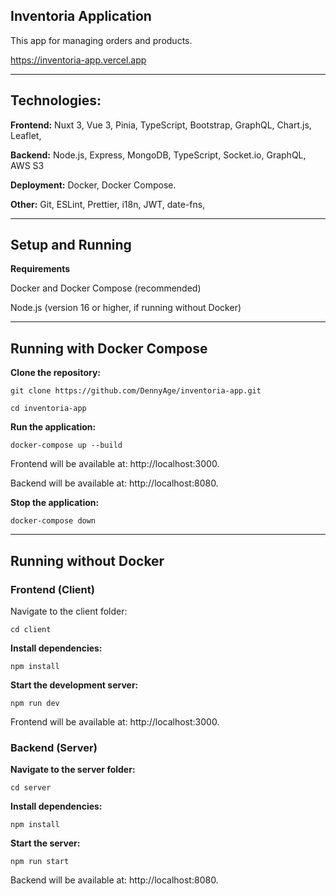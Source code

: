 Inventoria Application
----
This app for managing orders and products.

https://inventoria-app.vercel.app

----------

Technologies:
-

**Frontend:** Nuxt 3, Vue 3, Pinia, TypeScript, Bootstrap, GraphQL, Chart.js, Leaflet, 

**Backend:** Node.js, Express, MongoDB, TypeScript,  Socket.io, GraphQL, AWS S3

**Deployment:** Docker, Docker Compose.

**Other:** Git, ESLint, Prettier, i18n, JWT, date-fns,

------------
Setup and Running
-
**Requirements**

Docker and Docker Compose (recommended)

Node.js (version 16 or higher, if running without Docker)


----------
**Running with Docker Compose**
-

**Clone the repository:**

`git clone https://github.com/DennyAge/inventoria-app.git`

`cd inventoria-app`

**Run the application:**

`docker-compose up --build`

Frontend will be available at: http://localhost:3000.

Backend will be available at: http://localhost:8080.

**Stop the application:**

`docker-compose down`

---------
Running without Docker
-

### **Frontend (Client)**

Navigate to the client folder:

`cd client`

**Install dependencies:**

`npm install `

**Start the development server:**

`npm run dev`

Frontend will be available at: http://localhost:3000.

### **Backend (Server)**

**Navigate to the server folder:**

`cd server`

**Install dependencies:**

`npm install`

**Start the server:**

`npm run start`

Backend will be available at: http://localhost:8080.